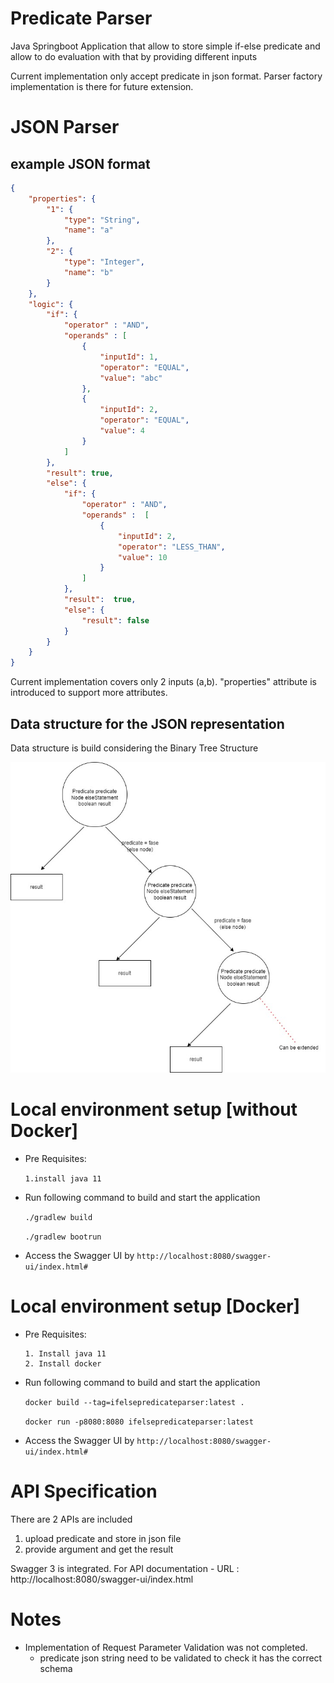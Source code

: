 # Predicate Parser

Java Springboot Application that allow to store simple if-else predicate and allow to do evaluation with that by providing different inputs

Current implementation only accept predicate in json format. Parser factory implementation is there for future extension.

# JSON Parser

## example JSON format
```json
{
	"properties": {
		"1": {
			"type": "String",
			"name": "a"
		},
		"2": {
			"type": "Integer",
			"name": "b"
		}
	},
	"logic": {
		"if": {
			"operator" : "AND",
			"operands" : [
				{
					"inputId": 1,
					"operator": "EQUAL",
					"value": "abc"
				},
				{
					"inputId": 2,
					"operator": "EQUAL",
					"value": 4
				}
			]
		},
		"result": true,
		"else": {
			"if": {
				"operator" : "AND",
				"operands" :  [
					{
						"inputId": 2,
						"operator": "LESS_THAN",
						"value": 10
					}
				]
			},
			"result":  true,
			"else": {
				"result": false
			}
		}
	}
}
```

Current implementation covers only 2 inputs (a,b). "properties" attribute is introduced to support more attributes. 

## Data structure for the JSON representation

Data structure is build considering the Binary Tree Structure

![text](img.jpg)


# Local environment setup [without Docker]
- Pre Requisites:

  ``1.install java 11``
- Run following command to build and start the application

  ``./gradlew build``

  ``./gradlew bootrun``
- Access the Swagger UI by ``http://localhost:8080/swagger-ui/index.html#``

# Local environment setup [Docker]
- Pre Requisites:

  ```
  1. Install java 11
  2. Install docker
  ```

- Run following command to build and start the application

  ``docker build --tag=ifelsepredicateparser:latest .``

  ``docker run -p8080:8080 ifelsepredicateparser:latest``
- Access the Swagger UI by ``http://localhost:8080/swagger-ui/index.html#``

# API Specification

There are 2 APIs are included
  1. upload predicate and store in json file
  2. provide argument and get the result 
 
Swagger 3 is integrated. For API documentation 
     - URL : http://localhost:8080/swagger-ui/index.html

# Notes
* Implementation of Request Parameter Validation was not completed. 
  * predicate json string need to be validated to  check it has the correct schema
